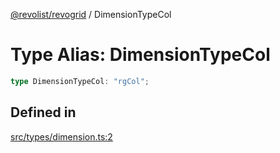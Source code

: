 [@revolist/revogrid](README.md) / DimensionTypeCol

# Type Alias: DimensionTypeCol

```ts
type DimensionTypeCol: "rgCol";
```

## Defined in

[src/types/dimension.ts:2](https://github.com/revolist/revogrid/blob/a849a2bedd405f9be6994ce2465b998f17fd214c/src/types/dimension.ts#L2)
